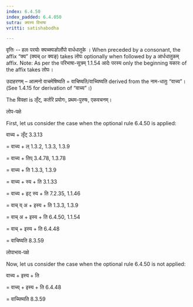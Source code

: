 ```yaml
---
index: 6.4.50
index_padded: 6.4.050
sutra: क्यस्य विभाषा
vritti: satishabodha

---
```

वृत्तिः -- हलः परयोः क्यच्क्यङोर्लोपो वार्धधातुके । When preceded by a consonant, the affix “क्य” (क्यच् or क्यङ्) takes लोपः optionally when followed by a आर्धधातुकम् affix.
Note: As per the परिभाषा-सूत्रम् 1.1.54 आदेः परस्य only the beginning यकारः of the affix takes लोपः।


उदाहरणम् – आत्मनो वाचमेषिष्यति = वाचिष्यति/वाच्यिष्यति derived from the नाम-धातुः “वाच्य”। (See 1.4.15 for derivation of “वाच्य”।)


The विवक्षा is लृँट्, कर्तरि प्रयोगः, प्रथम-पुरुषः, एकवचनम्।


लोप-पक्षे

First, let us consider the case when the optional rule 6.4.50 is applied:

वाच्य + लृँट् 3.3.13

= वाच्य + ल् 1.3.2, 1.3.3, 1.3.9

= वाच्य + तिप् 3.4.78, 1.3.78

= वाच्य + ति 1.3.3, 1.3.9

= वाच्य + स्य + ति 3.1.33

= वाच्य + इट् स्य + ति 7.2.35, 1.1.46

= वाच् य् अ + इस्य + ति 1.3.3, 1.3.9

= वाच् अ + इस्य + ति 6.4.50, 1.1.54

= वाच् + इस्य + ति 6.4.48

= वाचिष्यति 8.3.59


लोपाभाव-पक्षे

Now, let us consider the case when the optional rule 6.4.50 is not applied:

वाच्य + इस्य + ति

= वाच्य् + इस्य + ति 6.4.48

= वाच्यिष्यति 8.3.59